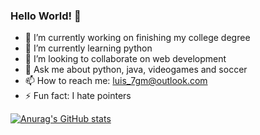 ### Hello World! 👋



- 🔭 I’m currently working on finishing my college degree
- 🌱 I’m currently learning python
- 👯 I’m looking to collaborate on web development 
- 💬 Ask me about python, java, videogames and soccer
- 📫 How to reach me: luis_7gm@outlook.com 
- ⚡ Fun fact: I hate pointers

[![Anurag's GitHub stats](https://github-readme-stats.vercel.app/api?username=LuisGM117)](https://github.com/anuraghazra/github-readme-stats)
